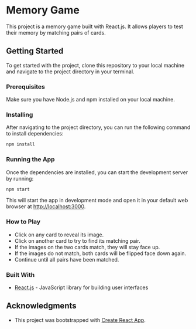 # Memory Game

This project is a memory game built with React.js. It allows players to test their memory by matching pairs of cards.

## Getting Started

To get started with the project, clone this repository to your local machine and navigate to the project directory in your terminal.

### Prerequisites

Make sure you have Node.js and npm installed on your local machine.

### Installing

After navigating to the project directory, you can run the following command to install dependencies:

```bash
npm install
```

### Running the App

Once the dependencies are installed, you can start the development server by running:

```bash
npm start
```

This will start the app in development mode and open it in your default web browser at [http://localhost:3000](http://localhost:3000).

### How to Play

- Click on any card to reveal its image.
- Click on another card to try to find its matching pair.
- If the images on the two cards match, they will stay face up.
- If the images do not match, both cards will be flipped face down again.
- Continue until all pairs have been matched.

### Built With

- [React.js](https://reactjs.org/) - JavaScript library for building user interfaces

## Acknowledgments

- This project was bootstrapped with [Create React App](https://github.com/facebook/create-react-app).